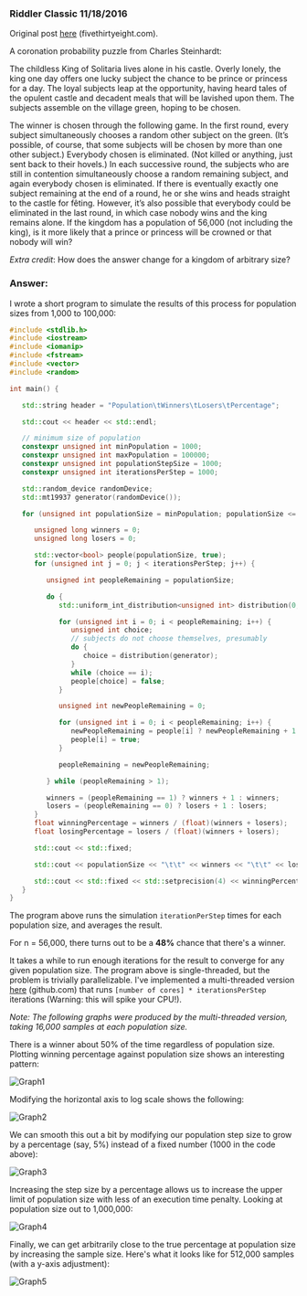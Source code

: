 ### Riddler Classic 11/18/2016

Original post [here](https://fivethirtyeight.com/features/the-puzzle-of-the-lonesome-king/) (fivethirtyeight.com).

A coronation probability puzzle from Charles Steinhardt:

The childless King of Solitaria lives alone in his castle. Overly lonely, the king one day offers one lucky subject the chance to be prince or princess for a day. The loyal subjects leap at the opportunity, having heard tales of the opulent castle and decadent meals that will be lavished upon them. The subjects assemble on the village green, hoping to be chosen.

The winner is chosen through the following game. In the first round, every subject simultaneously chooses a random other subject on the green. (It’s possible, of course, that some subjects will be chosen by more than one other subject.) Everybody chosen is eliminated. (Not killed or anything, just sent back to their hovels.) In each successive round, the subjects who are still in contention simultaneously choose a random remaining subject, and again everybody chosen is eliminated. If there is eventually exactly one subject remaining at the end of a round, he or she wins and heads straight to the castle for fêting. However, it’s also possible that everybody could be eliminated in the last round, in which case nobody wins and the king remains alone. If the kingdom has a population of 56,000 (not including the king), is it more likely that a prince or princess will be crowned or that nobody will win?

_Extra credit_: How does the answer change for a kingdom of arbitrary size?

### Answer:

I wrote a short program to simulate the results of this process for population sizes from 1,000 to 100,000:

```c++
#include <stdlib.h>
#include <iostream>
#include <iomanip>
#include <fstream>
#include <vector>
#include <random>

int main() {

   std::string header = "Population\tWinners\tLosers\tPercentage";

   std::cout << header << std::endl;

   // minimum size of population
   constexpr unsigned int minPopulation = 1000;
   constexpr unsigned int maxPopulation = 100000;
   constexpr unsigned int populationStepSize = 1000;
   constexpr unsigned int iterationsPerStep = 1000;

   std::random_device randomDevice;
   std::mt19937 generator(randomDevice());

   for (unsigned int populationSize = minPopulation; populationSize <= maxPopulation; populationSize += populationStepSize) {

      unsigned long winners = 0;
      unsigned long losers = 0;

      std::vector<bool> people(populationSize, true);
      for (unsigned int j = 0; j < iterationsPerStep; j++) {

         unsigned int peopleRemaining = populationSize;

         do {
            std::uniform_int_distribution<unsigned int> distribution(0, peopleRemaining - 1);

            for (unsigned int i = 0; i < peopleRemaining; i++) {
               unsigned int choice;
               // subjects do not choose themselves, presumably
               do {
                  choice = distribution(generator);
               }
               while (choice == i);
               people[choice] = false;
            }

            unsigned int newPeopleRemaining = 0;

            for (unsigned int i = 0; i < peopleRemaining; i++) {
               newPeopleRemaining = people[i] ? newPeopleRemaining + 1 : newPeopleRemaining;
               people[i] = true;
            }

            peopleRemaining = newPeopleRemaining;

         } while (peopleRemaining > 1);

         winners = (peopleRemaining == 1) ? winners + 1 : winners;
         losers = (peopleRemaining == 0) ? losers + 1 : losers;
      }
      float winningPercentage = winners / (float)(winners + losers);
      float losingPercentage = losers / (float)(winners + losers);

      std::cout << std::fixed;

      std::cout << populationSize << "\t\t" << winners << "\t\t" << losers << "\t\t";

      std::cout << std::fixed << std::setprecision(4) << winningPercentage << std::endl;
   }
}
```

The program above runs the simulation `iterationPerStep` times for each population size, and averages the result. 

For n = 56,000, there turns out to be a <strong>48%</strong> chance that there's a winner. 

It takes a while to run enough iterations for the result to converge for any given population size. The program above is single-threaded, but the problem is trivially parallelizable. I've implemented a multi-threaded version [here](https://github.com/danielthompson/riddler-solitaria/blob/master/multithreaded.cpp) (github.com) that runs `[number of cores] * iterationsPerStep` iterations (Warning: this will spike your CPU!). 

_Note: The following graphs were produced by the multi-threaded version, taking 16,000 samples at each population size._

There is a winner about 50% of the time regardless of population size. Plotting winning percentage against population size shows an interesting pattern:

![Graph1](Graph1.png)

Modifying the horizontal axis to log scale shows the following:

![Graph2](Graph2.png)

We can smooth this out a bit by modifying our population step size to grow by a percentage (say, 5%) instead of a fixed number (1000 in the code above):

![Graph3](Graph3.png)

Increasing the step size by a percentage allows us to increase the upper limit of population size with less of an execution time penalty. Looking at population size out to 1,000,000:

![Graph4](Graph4.png)

Finally, we can get arbitrarily close to the true percentage at population size by increasing the sample size. Here's what it looks like for 512,000 samples (with a y-axis adjustment):

![Graph5](Graph5.png)

